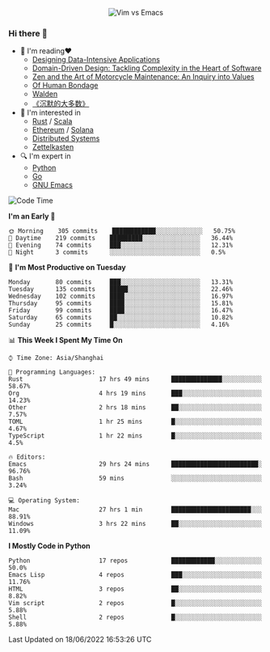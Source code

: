 <p align="center">
    <img src="https://gist.githubusercontent.com/coldnight/e696baffb094e71c96cb302118878eae/raw/40ea5053a6f66cc65f90f437e4173497da225958/banner.gif" alt="Vim vs Emacs" />
</p>

### Hi there 👋

- 📖 I'm reading❤️
    + [Designing Data-Intensive Applications](https://www.oreilly.com/library/view/designing-data-intensive-applications/9781491903063/)
    + [Domain-Driven Design: Tackling Complexity in the Heart of Software](https://www.dddcommunity.org/book/evans_2003/)
    + [Zen and the Art of Motorcycle Maintenance: An Inquiry into Values](https://en.wikipedia.org/wiki/Zen_and_the_Art_of_Motorcycle_Maintenance)
    + [Of Human Bondage](https://en.wikipedia.org/wiki/Of_Human_Bondage)
    + [Walden](https://en.wikipedia.org/wiki/Walden)
    + [《沉默的大多数》](https://en.wikipedia.org/wiki/Silent_majority)
- 🌱 I'm interested in
    + [Rust](https://www.rust-lang.org/) / [Scala](https://www.scala-lang.org/)
    + [Ethereum](https://ethereum.org/en/) / [Solana](https://solana.com/)
	+ [Distributed Systems](https://www.linuxzen.com/notes/topics/20200320174417_%E5%88%86%E5%B8%83%E5%BC%8F/)
	+ [Zettelkasten](https://www.linuxzen.com/notes/notes/20220120080920-slip_box/)
- 🔍 I'm expert in
    + [Python](https://www.python.org/)
    + [Go](https://go.dev/)
    + [GNU Emacs](https://www.gnu.org/software/emacs/)

<!--START_SECTION:waka-->
![Code Time](http://img.shields.io/badge/Code%20Time-0%20secs-blue)

**I'm an Early 🐤** 

```text
🌞 Morning    305 commits    ████████████░░░░░░░░░░░░░   50.75% 
🌆 Daytime    219 commits    █████████░░░░░░░░░░░░░░░░   36.44% 
🌃 Evening    74 commits     ███░░░░░░░░░░░░░░░░░░░░░░   12.31% 
🌙 Night      3 commits      ░░░░░░░░░░░░░░░░░░░░░░░░░   0.5%

```
📅 **I'm Most Productive on Tuesday** 

```text
Monday       80 commits     ███░░░░░░░░░░░░░░░░░░░░░░   13.31% 
Tuesday      135 commits    █████░░░░░░░░░░░░░░░░░░░░   22.46% 
Wednesday    102 commits    ████░░░░░░░░░░░░░░░░░░░░░   16.97% 
Thursday     95 commits     ████░░░░░░░░░░░░░░░░░░░░░   15.81% 
Friday       99 commits     ████░░░░░░░░░░░░░░░░░░░░░   16.47% 
Saturday     65 commits     ██░░░░░░░░░░░░░░░░░░░░░░░   10.82% 
Sunday       25 commits     █░░░░░░░░░░░░░░░░░░░░░░░░   4.16%

```


📊 **This Week I Spent My Time On** 

```text
⌚︎ Time Zone: Asia/Shanghai

💬 Programming Languages: 
Rust                     17 hrs 49 mins      ██████████████░░░░░░░░░░░   58.67% 
Org                      4 hrs 19 mins       ███░░░░░░░░░░░░░░░░░░░░░░   14.23% 
Other                    2 hrs 18 mins       ██░░░░░░░░░░░░░░░░░░░░░░░   7.57% 
TOML                     1 hr 25 mins        █░░░░░░░░░░░░░░░░░░░░░░░░   4.67% 
TypeScript               1 hr 22 mins        █░░░░░░░░░░░░░░░░░░░░░░░░   4.5%

🔥 Editors: 
Emacs                    29 hrs 24 mins      ████████████████████████░   96.76% 
Bash                     59 mins             ░░░░░░░░░░░░░░░░░░░░░░░░░   3.24%

💻 Operating System: 
Mac                      27 hrs 1 min        ██████████████████████░░░   88.91% 
Windows                  3 hrs 22 mins       ██░░░░░░░░░░░░░░░░░░░░░░░   11.09%

```

**I Mostly Code in Python** 

```text
Python                   17 repos            ████████████░░░░░░░░░░░░░   50.0% 
Emacs Lisp               4 repos             ███░░░░░░░░░░░░░░░░░░░░░░   11.76% 
HTML                     3 repos             ██░░░░░░░░░░░░░░░░░░░░░░░   8.82% 
Vim script               2 repos             █░░░░░░░░░░░░░░░░░░░░░░░░   5.88% 
Shell                    2 repos             █░░░░░░░░░░░░░░░░░░░░░░░░   5.88%

```



 Last Updated on 18/06/2022 16:53:26 UTC
<!--END_SECTION:waka-->

